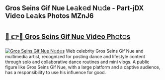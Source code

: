 ## Gros Seins Gif Nue Le𝚊k𝚎d N𝚞𝚍e - Part-jDX Vid𝚎o Le𝚊ks Photos MZnJ6

# <h2><a href="http://fbaoe45.evod.top/?m=Gros+Seins+Gif+Nue">🔗 👉🔴 Gros Seins Gif Nue Vid𝚎o Ph𝚘t𝚘s</a></h2>

[![Gros Seins Gif Nue N𝚞d𝚎s](https://i.imgur.com/8V9OHl7.gif)](http://fbaoe45.evod.top/?m=Gros+Seins+Gif+Nue)
Web celebrity Gros Seins Gif Nue and multimedia artist, recognized for posting dance and lifestyle content through solo and collaborative dance routines and mini vlogs. A public figure like Gros Seins Gif Nue, with a large platform and a captive audience, has a responsibility to use his influence for good. 
